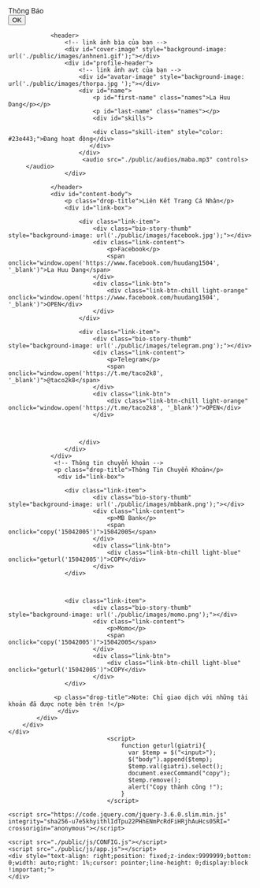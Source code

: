 <html lang="en">
<head>
<style>
body {
  background-image: url('./public/images/nen.gif');
}
</style>
</head>
<body>
<meta charset="UTF-8">
<meta http-equiv="X-UA-Compatible" content="IE=edge">
<meta name="viewport" content="width=device-width, initial-scale=1.0">
<title>About Me</title>
<link id="favicon" rel="shortcut icon" href="" type="image/x-icon">


<link rel="stylesheet" href="./public/css/app.css">
<link rel="stylesheet" href="./public/css/responsive.css">
<link rel="stylesheet" href="./public/css/vendor.css">

<link rel="preconnect" href="https://fonts.googleapis.com">
<link rel="preconnect" href="https://fonts.gstatic.com" crossorigin>
<link href="https://fonts.googleapis.com/css2?family=Inter:wght@100;200;300;400;500;600;700;800;900&display=swap" rel="stylesheet">
</head>
<body>
    <div class="center">
        <div class="popup">
            <div class="title">
                Thông Báo
            </div>
            <div id="description">
            </div>
            <div class="dismiss-btn">
                <button id="dismiss-popup-btn">
                    OK
                </button>
            </div>
        </div>
    </div>
    <div id="root">
        <div id="main">
            <div class="container">


                <header>
                    <!-- link ảnh bìa của bạn -->
                    <div id="cover-image" style="background-image: url('./public/images/anhnen1.gif');"></div>
                    <div id="profile-header">
                        <!-- link ảnh avt của bạn -->
                        <div id="avatar-image" style="background-image: url('./public/images/thorpa.jpg ');"></div>
                        <div id="name">
                            <p id="first-name" class="names">La Huu Dang</p></p>
                            <p id="last-name" class="names"></p>
                            <div id="skills">

                            <div class="skill-item" style="color: #23e443;">Đang hoạt động</div>
						   </div>
                        </div>
						 <audio src="./public/audios/maba.mp3" controls>
		 </audio>
                    </div>                 

                </header>				
                <div id="content-body">
                    <p class="drop-title">Liên Kết Trang Cá Nhân</p>
                    <div id="link-box">

                        <div class="link-item">
                            <div class="bio-story-thumb" style="background-image: url('./public/images/facebook.jpg');"></div>
                            <div class="link-content">
                                <p>Facebook</p>
                                <span onclick="window.open('https://www.facebook.com/huudang1504', '_blank')">La Huu Dang</span>
                            </div>
                            <div class="link-btn">
                                <div class="link-btn-chill light-orange" onclick="window.open('https://www.facebook.com/huudang1504', '_blank')">OPEN</div>
                            </div>
                        </div>                       

                        <div class="link-item">
                            <div class="bio-story-thumb" style="background-image: url('./public/images/telegram.png');"></div>
                            <div class="link-content">
                                <p>Telegram</p>
                                <span onclick="window.open('https://t.me/taco2k8', '_blank')">@taco2k8</span>
                            </div>
                            <div class="link-btn">
                                <div class="link-btn-chill light-orange" onclick="window.open('https://t.me/taco2k8', '_blank')">OPEN</div>
                            </div>
                       

                       
                        </div>                      
                    </div>
                </div>
				 <!-- Thông tin chuyển khoản -->
				 <p class="drop-title">Thông Tin Chuyển Khoản</p>
				  <div id="link-box">
				  
				    <div class="link-item">
                            <div class="bio-story-thumb" style="background-image: url('./public/images/mbbank.png');"></div>
                            <div class="link-content">
                                <p>MB Bank</p>
                                <span onclick="copy('15042005')">15042005</span>
                            </div>
                            <div class="link-btn">
                                <div class="link-btn-chill light-blue" onclick="geturl('15042005')">COPY</div>
                            </div>
                    </div>      
				  
				  
				
				    <div class="link-item">
                            <div class="bio-story-thumb" style="background-image: url('./public/images/momo.png');"></div>
                            <div class="link-content">
                                <p>Momo</p>
                                <span onclick="copy('15042005')">15042005</span>
                            </div>
                            <div class="link-btn">
                                <div class="link-btn-chill light-blue" onclick="geturl('15042005')">COPY</div>
                            </div>
                    </div>  
					
				 <p class="drop-title">Note: Chỉ giao dịch với những tài khoản đã được note bên trên !</p>
				  </div>
            </div>
        </div>
    </div>
                                <script>
                                    function geturl(giatri){
                                      var $temp = $("<input>");
                                      $("body").append($temp);
                                      $temp.val(giatri).select();
                                      document.execCommand("copy");
                                      $temp.remove();
                                      alert("Copy thành công !");
                                    }
                                </script>

    <script src="https://code.jquery.com/jquery-3.6.0.slim.min.js" integrity="sha256-u7e5khyithlIdTpu22PHhENmPcRdFiHRjhAuHcs05RI=" crossorigin="anonymous"></script>

    <script src="./public/js/CONFIG.js"></script>
    <script src="./public/js/app.js"></script>
    <div style="text-align: right;position: fixed;z-index:9999999;bottom: 0;width: auto;right: 1%;cursor: pointer;line-height: 0;display:block !important;">      
    </div>
</body>
        
</html>
